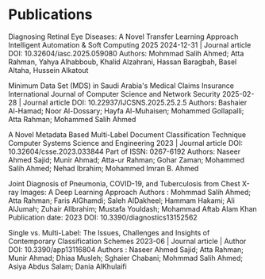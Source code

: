 # Publications

Diagnosing Retinal Eye Diseases: A Novel Transfer Learning Approach
Intelligent Automation & Soft Computing 2025
2024-12-31 | Journal article
DOI: 10.32604/iasc.2025.059080
Authors: Mohmmad Salih Ahmed; Atta Rahman, Yahya Alhabboub, Khalid Alzahrani, Hassan Baragbah, Basel Altaha, Hussein Alkatout

Minimum Data Set (MDS) in Saudi Arabia's Medical Claims Insurance
International Journal of Computer Science and Network Security
2025-02-28 | Journal article
DOI: 10.22937/IJCSNS.2025.25.2.5
Authors: Bashaier Al-Hamad; Noor Al-Dossary; Hayfa Al-Muhaisen; Mohammed Gollapalli; Atta Rahman; Mohammed Salih Ahmed

A Novel Metadata Based Multi-Label Document Classification Technique
Computer Systems Science and Engineering
2023 | Journal article
DOI: 10.32604/csse.2023.033844
Part of ISSN: 0267-6192
Authors: Naseer Ahmed Sajid; Munir Ahmad; Atta-ur Rahman; Gohar Zaman; Mohammed Salih Ahmed; Nehad Ibrahim; Mohammed Imran B. Ahmed 

Joint Diagnosis of Pneumonia, COVID-19, and Tuberculosis from Chest X-ray Images: A Deep Learning Approach
Authors : Mohmmad Salih Ahmed; Atta Rahman; Faris AlGhamdi; Saleh AlDakheel; Hammam Hakami; Ali AlJumah; Zuhair AlIbrahim; Mustafa Youldash; Mohammad Aftab Alam Khan
Publication date: 2023
DOI: 10.3390/diagnostics13152562

Single vs. Multi-Label: The Issues, Challenges and Insights of Contemporary Classification Schemes 
2023-06 | Journal article | Author
DOI: 10.3390/app13116804
Authors : Naseer Ahmed Sajid; Atta Rahman; Munir Ahmad; Dhiaa Musleh; Sghaier Chabani; Mohmmad Salih Ahmed; Asiya Abdus Salam; Dania AlKhulaifi 
